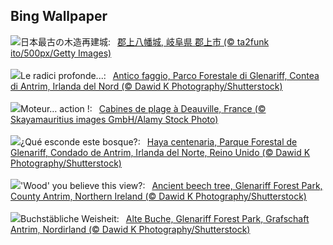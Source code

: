 ## Bing Wallpaper
![](https://www.bing.com/th?id=OHR.GujoHachiman_JA-JP9477689405_UHD.jpg&w=1000)日本最古の木造再建城:&nbsp;&ensp;[郡上八幡城, 岐阜県 郡上市 (© ta2funk ito/500px/Getty Images)](https://www.bing.com/th?id=OHR.GujoHachiman_JA-JP9477689405_UHD.jpg)
<br><br/>
![](https://www.bing.com/th?id=OHR.GlenariffPark_IT-IT4424875545_UHD.jpg&w=1000)Le radici profonde...:&nbsp;&ensp;[Antico faggio, Parco Forestale di Glenariff, Contea di Antrim, Irlanda del Nord (© Dawid K Photography/Shutterstock)](https://www.bing.com/th?id=OHR.GlenariffPark_IT-IT4424875545_UHD.jpg)
<br><br/>
![](https://www.bing.com/th?id=OHR.AmericanDeauvilleFestival_FR-FR8608848742_UHD.jpg&w=1000)Moteur… action !:&nbsp;&ensp;[Cabines de plage à Deauville, France (© Skayamauritius images GmbH/Alamy Stock Photo)](https://www.bing.com/th?id=OHR.AmericanDeauvilleFestival_FR-FR8608848742_UHD.jpg)
<br><br/>
![](https://www.bing.com/th?id=OHR.GlenariffPark_ES-ES4997383293_UHD.jpg&w=1000)¿Qué esconde este bosque?:&nbsp;&ensp;[Haya centenaria, Parque Forestal de Glenariff, Condado de Antrim, Irlanda del Norte, Reino Unido (© Dawid K Photography/Shutterstock)](https://www.bing.com/th?id=OHR.GlenariffPark_ES-ES4997383293_UHD.jpg)
<br><br/>
![](https://www.bing.com/th?id=OHR.GlenariffPark_EN-GB6116680821_UHD.jpg&w=1000)'Wood' you believe this view?:&nbsp;&ensp;[Ancient beech tree, Glenariff Forest Park, County Antrim, Northern Ireland (© Dawid K Photography/Shutterstock)](https://www.bing.com/th?id=OHR.GlenariffPark_EN-GB6116680821_UHD.jpg)
<br><br/>
![](https://www.bing.com/th?id=OHR.GlenariffPark_DE-DE2551024301_UHD.jpg&w=1000)Buchstäbliche Weisheit:&nbsp;&ensp;[Alte Buche, Glenariff Forest Park, Grafschaft Antrim, Nordirland (© Dawid K Photography/Shutterstock)](https://www.bing.com/th?id=OHR.GlenariffPark_DE-DE2551024301_UHD.jpg)
<br><br/>
